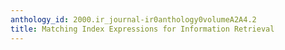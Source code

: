 ```yaml
---
anthology_id: 2000.ir_journal-ir0anthology0volumeA2A4.2
title: Matching Index Expressions for Information Retrieval
---
```

